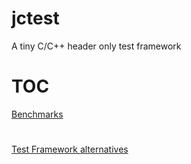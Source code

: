 # jctest
A tiny C/C++ header only test framework

# TOC

[Benchmarks]()

# 

[Test Framework alternatives](./README_ALTERNATIVES.md)
